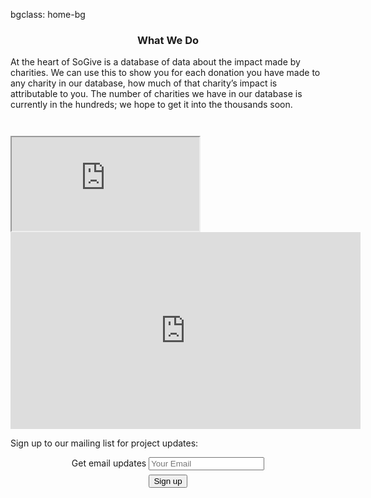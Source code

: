 bgclass: home-bg

<div class="home-bg">
</div>

<div class="col-md-12">
  <div class="col-md-offset-2 col-md-8">
    <center>
      <h3>What We Do</h3>
    </center>
    <p class="sogive-text-body">
      At the heart of SoGive is a database of data about the impact made by charities. We can use this to show you for each donation you have made to any charity in our database, how much of that charity’s impact is attributable to you. The number of charities we have in our database is currently in the hundreds; we hope to get it into the thousands soon.
    </p>
  </div>
</div>
<!-- Cheap vertical space, you can increase or decrease it by changing the em level-->
<div class="white-bg col-xs-12" style="height:2em;">
</div>
<!-- End of cheap vertical space -->
<div class="col-md-12 hidden-xs hidden-sm">
  <div class="col-md-offset-3 col-md-6">
    <div class="embed-responsive embed-responsive-16by9">
      <iframe class="embed-responsive-item" src="https://www.youtube.com/embed/vpuHMtZBa3E"></iframe>
    </div>
  </div>
</div>
<div class="col-md-12 visible-xs visible-sm">
  <div class="col-md-offset-3 col-md-6">
    <div class="mobilevideoWrapper">
      <iframe width="560" height="315" src="https://www.youtube.com/embed/vpuHMtZBa3E" frameborder="0" allowfullscreen></iframe>
    </div>
  </div>
</div>
<div class="col-md-12">
  <div class="col-md-offset-4 col-md-4">
    <p class="sogive-text-body-centered">
    Sign up to our mailing list for project updates: 
    </p>
    <center>
    <form id='mailing-list' action='https://sogive.soda.sh/forms-form.json' class='form-inline'>
      <input type='hidden' name='mlist' value='company-news,product-news,marketing'>
      <div class='form-group'>
        <label class=''>Get email updates</label>       
        <input class='form-control' type='email' name='email' placeholder='Your Email'>
      </div>
      <!-- Cheap vertical space, you can increase or decrease it by changing the em level-->
      <div class="white-bg col-xs-12" style="height:0.5em;">
      </div>
      <!-- End of cheap vertical space -->
      <button class="btn btn-primary" type='submit'>Sign up</button>
    </form>
    </center>
  </div>
</div>